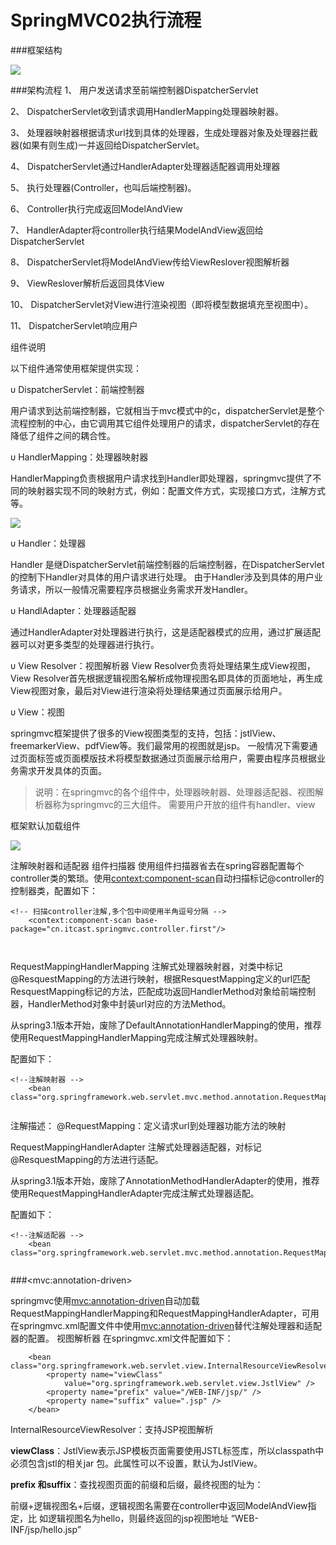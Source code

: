 # SpringMVC02执行流程


###框架结构![](http://p2ehgqigv.bkt.clouddn.com/18-1-14/17448142.jpg)###架构流程1、	用户发送请求至前端控制器DispatcherServlet
2、	DispatcherServlet收到请求调用HandlerMapping处理器映射器。3、	处理器映射器根据请求url找到具体的处理器，生成处理器对象及处理器拦截器(如果有则生成)一并返回给DispatcherServlet。4、	DispatcherServlet通过HandlerAdapter处理器适配器调用处理器5、	执行处理器(Controller，也叫后端控制器)。6、	Controller执行完成返回ModelAndView7、	HandlerAdapter将controller执行结果ModelAndView返回给
DispatcherServlet8、	DispatcherServlet将ModelAndView传给ViewReslover视图解析器9、	ViewReslover解析后返回具体View10、	DispatcherServlet对View进行渲染视图（即将模型数据填充至视图中）。11、	DispatcherServlet响应用户组件说明
以下组件通常使用框架提供实现：υ	DispatcherServlet：前端控制器用户请求到达前端控制器，它就相当于mvc模式中的c，dispatcherServlet是整个流程控制的中心，由它调用其它组件处理用户的请求，dispatcherServlet的存在降低了组件之间的耦合性。υ	HandlerMapping：处理器映射器HandlerMapping负责根据用户请求找到Handler即处理器，springmvc提供了不同的映射器实现不同的映射方式，例如：配置文件方式，实现接口方式，注解方式等。

![](http://p2ehgqigv.bkt.clouddn.com/18-1-14/42268746.jpg)υ	Handler：处理器Handler 是继DispatcherServlet前端控制器的后端控制器，在DispatcherServlet的控制下Handler对具体的用户请求进行处理。由于Handler涉及到具体的用户业务请求，所以一般情况需要程序员根据业务需求开发Handler。υ	HandlAdapter：处理器适配器通过HandlerAdapter对处理器进行执行，这是适配器模式的应用，通过扩展适配器可以对更多类型的处理器进行执行。       υ	View Resolver：视图解析器View Resolver负责将处理结果生成View视图，View Resolver首先根据逻辑视图名解析成物理视图名即具体的页面地址，再生成View视图对象，最后对View进行渲染将处理结果通过页面展示给用户。 υ	View：视图springmvc框架提供了很多的View视图类型的支持，包括：jstlView、freemarkerView、pdfView等。我们最常用的视图就是jsp。一般情况下需要通过页面标签或页面模版技术将模型数据通过页面展示给用户，需要由程序员根据业务需求开发具体的页面。>说明：在springmvc的各个组件中，处理器映射器、处理器适配器、视图解析器称为springmvc的三大组件。需要用户开放的组件有handler、view框架默认加载组件![](http://p2ehgqigv.bkt.clouddn.com/18-1-14/51402764.jpg)注解映射器和适配器组件扫描器	使用组件扫描器省去在spring容器配置每个controller类的繁琐。使用<context:component-scan>自动扫描标记@controller的控制器类，配置如下：```
<!-- 扫描controller注解,多个包中间使用半角逗号分隔 -->	<context:component-scan base-package="cn.itcast.springmvc.controller.first"/>	
```RequestMappingHandlerMapping	注解式处理器映射器，对类中标记@ResquestMapping的方法进行映射，根据ResquestMapping定义的url匹配ResquestMapping标记的方法，匹配成功返回HandlerMethod对象给前端控制器，HandlerMethod对象中封装url对应的方法Method。 从spring3.1版本开始，废除了DefaultAnnotationHandlerMapping的使用，推荐使用RequestMappingHandlerMapping完成注解式处理器映射。配置如下：```
<!--注解映射器 -->	<bean class="org.springframework.web.servlet.mvc.method.annotation.RequestMappingHandlerMapping"/>
	
```	注解描述：@RequestMapping：定义请求url到处理器功能方法的映射RequestMappingHandlerAdapter注解式处理器适配器，对标记@ResquestMapping的方法进行适配。从spring3.1版本开始，废除了AnnotationMethodHandlerAdapter的使用，推荐使用RequestMappingHandlerAdapter完成注解式处理器适配。配置如下：```
<!--注解适配器 -->	<bean class="org.springframework.web.servlet.mvc.method.annotation.RequestMappingHandlerAdapter"/>
	
```###\<mvc:annotation-driven>
springmvc使用<mvc:annotation-driven>自动加载RequestMappingHandlerMapping和RequestMappingHandlerAdapter，可用在springmvc.xml配置文件中使用<mvc:annotation-driven>替代注解处理器和适配器的配置。视图解析器在springmvc.xml文件配置如下：```
	<bean class="org.springframework.web.servlet.view.InternalResourceViewResolver">		<property name="viewClass"			value="org.springframework.web.servlet.view.JstlView" />		<property name="prefix" value="/WEB-INF/jsp/" />		<property name="suffix" value=".jsp" />	</bean>
```InternalResourceViewResolver：支持JSP视图解析
**viewClass**：JstlView表示JSP模板页面需要使用JSTL标签库，所以classpath中必须包含jstl的相关jar 包。此属性可以不设置，默认为JstlView。**prefix 和suffix**：查找视图页面的前缀和后缀，最终视图的址为：前缀+逻辑视图名+后缀，逻辑视图名需要在controller中返回ModelAndView指定，比
如逻辑视图名为hello，则最终返回的jsp视图地址 “WEB-INF/jsp/hello.jsp”


<!--
create time: 2018-01-14 21:26:30
Author: Alfred

This file is created by Marboo<http://marboo.io> template file $MARBOO_HOME/.media/starts/default.md
本文件由 Marboo<http://marboo.io> 模板文件 $MARBOO_HOME/.media/starts/default.md 创建
-->

